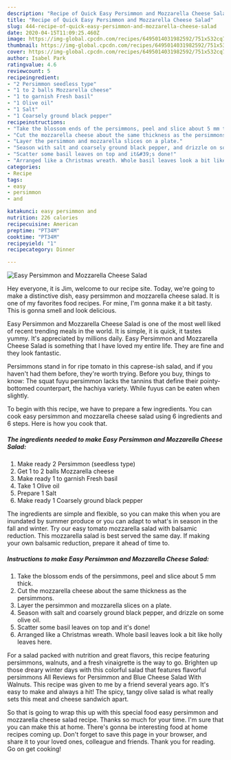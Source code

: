 ```yaml
---
description: "Recipe of Quick Easy Persimmon and Mozzarella Cheese Salad"
title: "Recipe of Quick Easy Persimmon and Mozzarella Cheese Salad"
slug: 444-recipe-of-quick-easy-persimmon-and-mozzarella-cheese-salad
date: 2020-04-15T11:09:25.460Z
image: https://img-global.cpcdn.com/recipes/6495014031982592/751x532cq70/easy-persimmon-and-mozzarella-cheese-salad-recipe-main-photo.jpg
thumbnail: https://img-global.cpcdn.com/recipes/6495014031982592/751x532cq70/easy-persimmon-and-mozzarella-cheese-salad-recipe-main-photo.jpg
cover: https://img-global.cpcdn.com/recipes/6495014031982592/751x532cq70/easy-persimmon-and-mozzarella-cheese-salad-recipe-main-photo.jpg
author: Isabel Park
ratingvalue: 4.6
reviewcount: 5
recipeingredient:
- "2 Persimmon seedless type"
- "1 to 2 balls Mozzarella cheese"
- "1 to garnish Fresh basil"
- "1 Olive oil"
- "1 Salt"
- "1 Coarsely ground black pepper"
recipeinstructions:
- "Take the blossom ends of the persimmons, peel and slice about 5 mm thick."
- "Cut the mozzarella cheese about the same thickness as the persimmons."
- "Layer the persimmon and mozzarella slices on a plate."
- "Season with salt and coarsely ground black pepper, and drizzle on some olive oil."
- "Scatter some basil leaves on top and it&#39;s done!"
- "Arranged like a Christmas wreath. Whole basil leaves look a bit like holly leaves here."
categories:
- Recipe
tags:
- easy
- persimmon
- and

katakunci: easy persimmon and 
nutrition: 226 calories
recipecuisine: American
preptime: "PT34M"
cooktime: "PT34M"
recipeyield: "1"
recipecategory: Dinner

---
```



![Easy Persimmon and Mozzarella Cheese Salad](https://img-global.cpcdn.com/recipes/6495014031982592/751x532cq70/easy-persimmon-and-mozzarella-cheese-salad-recipe-main-photo.jpg)

Hey everyone, it is Jim, welcome to our recipe site. Today, we're going to make a distinctive dish, easy persimmon and mozzarella cheese salad. It is one of my favorites food recipes. For mine, I'm gonna make it a bit tasty. This is gonna smell and look delicious.

Easy Persimmon and Mozzarella Cheese Salad is one of the most well liked of recent trending meals in the world. It is simple, it is quick, it tastes yummy. It's appreciated by millions daily. Easy Persimmon and Mozzarella Cheese Salad is something that I have loved my entire life. They are fine and they look fantastic.

Persimmons stand in for ripe tomato in this caprese-ish salad, and if you haven&#39;t had them before, they&#39;re worth trying. Before you buy, things to know: The squat fuyu persimmon lacks the tannins that define their pointy-bottomed counterpart, the hachiya variety. While fuyus can be eaten when slightly.


To begin with this recipe, we have to prepare a few ingredients. You can cook easy persimmon and mozzarella cheese salad using 6 ingredients and 6 steps. Here is how you cook that.

<!--inarticleads1-->

##### The ingredients needed to make Easy Persimmon and Mozzarella Cheese Salad:

1. Make ready 2 Persimmon (seedless type)
1. Get 1 to 2 balls Mozzarella cheese
1. Make ready 1 to garnish Fresh basil
1. Take 1 Olive oil
1. Prepare 1 Salt
1. Make ready 1 Coarsely ground black pepper


The ingredients are simple and flexible, so you can make this when you are inundated by summer produce or you can adapt to what&#39;s in season in the fall and winter. Try our easy tomato mozzarella salad with balsamic reduction. This mozzarella salad is best served the same day. If making your own balsamic reduction, prepare it ahead of time to. 

<!--inarticleads2-->

##### Instructions to make Easy Persimmon and Mozzarella Cheese Salad:

1. Take the blossom ends of the persimmons, peel and slice about 5 mm thick.
1. Cut the mozzarella cheese about the same thickness as the persimmons.
1. Layer the persimmon and mozzarella slices on a plate.
1. Season with salt and coarsely ground black pepper, and drizzle on some olive oil.
1. Scatter some basil leaves on top and it&#39;s done!
1. Arranged like a Christmas wreath. Whole basil leaves look a bit like holly leaves here.


For a salad packed with nutrition and great flavors, this recipe featuring persimmons, walnuts, and a fresh vinaigrette is the way to go. Brighten up those dreary winter days with this colorful salad that features flavorful persimmons All Reviews for Persimmon and Blue Cheese Salad With Walnuts. This recipe was given to me by a friend several years ago. It&#39;s easy to make and always a hit! The spicy, tangy olive salad is what really sets this meat and cheese sandwich apart. 

So that is going to wrap this up with this special food easy persimmon and mozzarella cheese salad recipe. Thanks so much for your time. I'm sure that you can make this at home. There's gonna be interesting food at home recipes coming up. Don't forget to save this page in your browser, and share it to your loved ones, colleague and friends. Thank you for reading. Go on get cooking!
